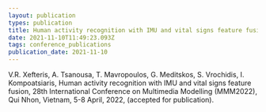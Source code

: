 ```yaml
---
layout: publication
types: publication
title: Human activity recognition with IMU and vital signs feature fusion
date: 2021-11-10T11:49:23.093Z
tags: conference_publications
publication_date: 2021-11-10
---
```

V.R. Xefteris, A. Tsanousa, T. Mavropoulos, G. Meditskos, S. Vrochidis, I. Kompoatsiaris, Human activity recognition with IMU and vital signs feature fusion, 28th International Conference on Multimedia Modelling (MMM2022), Qui Nhon, Vietnam, 5-8 April, 2022, (accepted for publication).